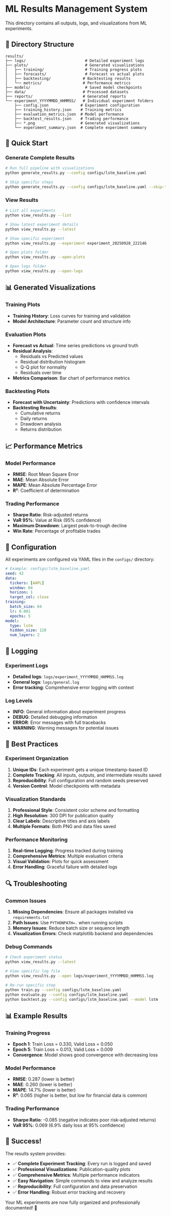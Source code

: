 # ML Results Management System

This directory contains all outputs, logs, and visualizations from ML experiments.

## 📁 Directory Structure

```
results/
├── logs/                          # Detailed experiment logs
├── plots/                         # Generated visualizations
│   ├── training/                  # Training progress plots
│   ├── forecasts/                 # Forecast vs actual plots
│   ├── backtesting/              # Backtesting results
│   └── metrics/                  # Performance metrics
├── models/                        # Saved model checkpoints
├── data/                         # Processed datasets
├── reports/                      # Generated reports
└── experiment_YYYYMMDD_HHMMSS/   # Individual experiment folders
    ├── config.json              # Experiment configuration
    ├── training_history.json    # Training metrics
    ├── evaluation_metrics.json  # Model performance
    ├── backtest_results.json    # Trading performance
    ├── *.png                    # Generated visualizations
    └── experiment_summary.json  # Complete experiment summary
```

## 🚀 Quick Start

### Generate Complete Results
```bash
# Run full pipeline with visualizations
python generate_results.py --config configs/lstm_baseline.yaml

# Skip specific steps
python generate_results.py --config configs/lstm_baseline.yaml --skip-training
```

### View Results
```bash
# List all experiments
python view_results.py --list

# Show latest experiment details
python view_results.py --latest

# Show specific experiment
python view_results.py --experiment experiment_20250928_222146

# Open plots folder
python view_results.py --open-plots

# Open logs folder
python view_results.py --open-logs
```

## 📊 Generated Visualizations

### Training Plots
- **Training History**: Loss curves for training and validation
- **Model Architecture**: Parameter count and structure info

### Evaluation Plots
- **Forecast vs Actual**: Time series predictions vs ground truth
- **Residual Analysis**: 
  - Residuals vs Predicted values
  - Residual distribution histogram
  - Q-Q plot for normality
  - Residuals over time
- **Metrics Comparison**: Bar chart of performance metrics

### Backtesting Plots
- **Forecast with Uncertainty**: Predictions with confidence intervals
- **Backtesting Results**:
  - Cumulative returns
  - Daily returns
  - Drawdown analysis
  - Returns distribution

## 📈 Performance Metrics

### Model Performance
- **RMSE**: Root Mean Square Error
- **MAE**: Mean Absolute Error
- **MAPE**: Mean Absolute Percentage Error
- **R²**: Coefficient of determination

### Trading Performance
- **Sharpe Ratio**: Risk-adjusted returns
- **VaR 95%**: Value at Risk (95% confidence)
- **Maximum Drawdown**: Largest peak-to-trough decline
- **Win Rate**: Percentage of profitable trades

## 🔧 Configuration

All experiments are configured via YAML files in the `configs/` directory:

```yaml
# Example: configs/lstm_baseline.yaml
seed: 42
data:
  tickers: [AAPL]
  window: 64
  horizon: 1
  target_col: close
training:
  batch_size: 64
  lr: 0.001
  epochs: 5
model:
  type: lstm
  hidden_size: 128
  num_layers: 2
```

## 📝 Logging

### Experiment Logs
- **Detailed logs**: `logs/experiment_YYYYMMDD_HHMMSS.log`
- **General logs**: `logs/general.log`
- **Error tracking**: Comprehensive error logging with context

### Log Levels
- **INFO**: General information about experiment progress
- **DEBUG**: Detailed debugging information
- **ERROR**: Error messages with full tracebacks
- **WARNING**: Warning messages for potential issues

## 🎯 Best Practices

### Experiment Organization
1. **Unique IDs**: Each experiment gets a unique timestamp-based ID
2. **Complete Tracking**: All inputs, outputs, and intermediate results saved
3. **Reproducibility**: Full configuration and random seeds preserved
4. **Version Control**: Model checkpoints with metadata

### Visualization Standards
1. **Professional Style**: Consistent color scheme and formatting
2. **High Resolution**: 300 DPI for publication quality
3. **Clear Labels**: Descriptive titles and axis labels
4. **Multiple Formats**: Both PNG and data files saved

### Performance Monitoring
1. **Real-time Logging**: Progress tracked during training
2. **Comprehensive Metrics**: Multiple evaluation criteria
3. **Visual Validation**: Plots for quick assessment
4. **Error Handling**: Graceful failure with detailed logs

## 🔍 Troubleshooting

### Common Issues
1. **Missing Dependencies**: Ensure all packages installed via `requirements.txt`
2. **Path Issues**: Use `PYTHONPATH=.` when running scripts
3. **Memory Issues**: Reduce batch size or sequence length
4. **Visualization Errors**: Check matplotlib backend and dependencies

### Debug Commands
```bash
# Check experiment status
python view_results.py --latest

# View specific log file
python view_results.py --open logs/experiment_YYYYMMDD_HHMMSS.log

# Re-run specific step
python train.py --config configs/lstm_baseline.yaml
python evaluate.py --config configs/lstm_baseline.yaml
python backtest.py --config configs/lstm_baseline.yaml --model lstm
```

## 📊 Example Results

### Training Progress
- **Epoch 1**: Train Loss = 0.330, Valid Loss = 0.050
- **Epoch 5**: Train Loss = 0.013, Valid Loss = 0.009
- **Convergence**: Model shows good convergence with decreasing loss

### Model Performance
- **RMSE**: 0.287 (lower is better)
- **MAE**: 0.260 (lower is better)
- **MAPE**: 14.7% (lower is better)
- **R²**: 0.065 (higher is better, but low for financial data is common)

### Trading Performance
- **Sharpe Ratio**: -0.085 (negative indicates poor risk-adjusted returns)
- **VaR 95%**: 0.069 (6.9% daily loss at 95% confidence)

## 🎉 Success!

The results system provides:
- ✅ **Complete Experiment Tracking**: Every run is logged and saved
- ✅ **Professional Visualizations**: Publication-quality plots
- ✅ **Comprehensive Metrics**: Multiple performance indicators
- ✅ **Easy Navigation**: Simple commands to view and analyze results
- ✅ **Reproducibility**: Full configuration and data preservation
- ✅ **Error Handling**: Robust error tracking and recovery

Your ML experiments are now fully organized and professionally documented! 🚀

